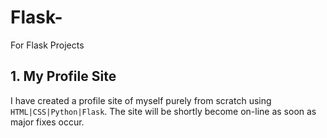 # Flask-
For Flask Projects

## 1. My Profile Site
I have created a profile site of myself purely from scratch using <code>HTML|CSS|Python|Flask</code>.
The site will be shortly become on-line as soon as major fixes occur.
